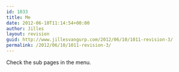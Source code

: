 ```yaml
---
id: 1033
title: Me
date: 2012-06-10T11:14:54+00:00
author: Jilles
layout: revision
guid: http://www.jillesvangurp.com/2012/06/10/1011-revision-3/
permalink: /2012/06/10/1011-revision-3/
---
```

Check the sub pages in the menu.